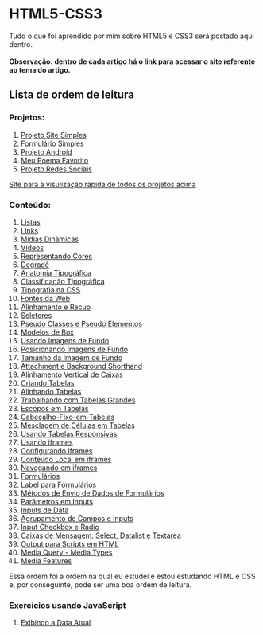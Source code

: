 # HTML5-CSS3
Tudo o que foi aprendido por mim sobre HTML5 e CSS3 será postado aqui dentro.<br><br>
**Observação: dentro de cada artigo há o link para acessar o site referente ao tema do artigo.**

## Lista de ordem de leitura

### Projetos:

1. [Projeto Site Simples](https://github.com/andersonr-o/HTML5-CSS3/tree/Projeto-Site-Simples)
2. [Formulário Simples](https://github.com/andersonr-o/HTML5-CSS3/tree/Formul%C3%A1rio-Simples)
3. [Projeto Android](https://github.com/andersonr-o/HTML5-CSS3/tree/Projeto-Android)
4. [Meu Poema Favorito](https://github.com/andersonr-o/HTML5-CSS3/tree/Meu-Poema-Favorito)
5. [Projeto Redes Sociais](https://github.com/andersonr-o/HTML5-CSS3/tree/Projeto-Redes-Sociais)

[Site para a visulização rápida de todos os projetos acima](https://andersonr-o.github.io/Html-Css/Navegando-em-iframes/iframe004.html)

### Conteúdo:

1. [Listas](https://github.com/andersonr-o/HTML5-CSS3/tree/Listas)
2. <a href="https://github.com/andersonr-o/HTML5-CSS3/tree/Links">Links</a>
3. [Mídias Dinâmicas](https://github.com/andersonr-o/HTML5-CSS3/tree/M%C3%ADdias-Din%C3%A2micas)
4. [Vídeos](https://github.com/andersonr-o/HTML5-CSS3/tree/V%C3%ADdeos)
5. [Representando Cores](https://github.com/andersonr-o/HTML5-CSS3/tree/Representando-Cores)
6. [Degradê](https://github.com/andersonr-o/HTML5-CSS3/tree/Degrad%C3%AA)
7. [Anatomia Tipográfica](https://github.com/andersonr-o/HTML5-CSS3/tree/Anatomia-Tipogr%C3%A1fica)
8. [Classificação Tipográfica](https://github.com/andersonr-o/HTML5-CSS3/tree/Classifica%C3%A7%C3%A3o-Tipogr%C3%A1fica)
9. [Tipografia na CSS](https://github.com/andersonr-o/HTML5-CSS3/tree/Tipografia-na-CSS)
10. [Fontes da Web](https://github.com/andersonr-o/HTML5-CSS3/tree/Fontes-da-Web)
11. [Alinhamento e Recuo](https://github.com/andersonr-o/HTML5-CSS3/tree/Alinhamento-e-Recuo)
12. [Seletores](https://github.com/andersonr-o/HTML5-CSS3/tree/Seletores)
13. [Pseudo Classes e Pseudo Elementos](https://github.com/andersonr-o/HTML5-CSS3/tree/Pseudo-Class-Pseudo-Elementos)
14. [Modelos de Box](https://github.com/andersonr-o/HTML5-CSS3/tree/Modelos-de-Box)
15. [Usando Imagens de Fundo](https://github.com/andersonr-o/HTML5-CSS3/tree/Usando-Imagens-de-Fundo)
16. [Posicionando Imagens de Fundo](https://github.com/andersonr-o/HTML5-CSS3/tree/Posi%C3%A7%C3%A3o-da-Imagem-de-Fundo)
17. [Tamanho da Imagem de Fundo](https://github.com/andersonr-o/HTML5-CSS3/tree/Tamanho-da-Imagem-de-Fundo)
18. [Attachment e Background Shorthand](https://github.com/andersonr-o/HTML5-CSS3/tree/Attachment-e-Background-Shorthand)
19. [Alinhamento Vertical de Caixas](https://github.com/andersonr-o/HTML5-CSS3/tree/Alinhamento-Vertical-de-Caixas)
20. [Criando Tabelas](https://github.com/andersonr-o/HTML5-CSS3/tree/Criando-Tabelas)
21. [Alinhando Tabelas](https://github.com/andersonr-o/HTML5-CSS3/tree/Alinhando-Tabelas)
22. [Trabalhando com Tabelas Grandes](https://github.com/andersonr-o/HTML5-CSS3/tree/Tabelas-Grandes)
23. [Escopos em Tabelas](https://github.com/andersonr-o/HTML5-CSS3/tree/Escopos-de-Tabela)
24. [Cabeçalho-Fixo-em-Tabelas](https://github.com/andersonr-o/HTML5-CSS3/tree/Cabe%C3%A7alho-Fixo-em-Tabelas)
25. [Mesclagem de Células em Tabelas](https://github.com/andersonr-o/HTML5-CSS3/tree/Mesclagem-de-C%C3%A9lulas)
26. [Usando Tabelas Responsivas](https://github.com/andersonr-o/HTML5-CSS3/tree/Tabelas-Responsivas)
27. [Usando iframes](https://github.com/andersonr-o/HTML5-CSS3/tree/Usando-iframes)
28. [Configurando iframes](https://github.com/andersonr-o/HTML5-CSS3/tree/Configurando-iframes)
29. [Conteúdo Local em iframes](https://github.com/andersonr-o/HTML5-CSS3/tree/Iframes-Locais)
30. [Navegando em iframes](https://github.com/andersonr-o/HTML5-CSS3/tree/Navegando-em-Iframes)
31. [Formulários](https://github.com/andersonr-o/HTML5-CSS3/tree/Formul%C3%A1rios)
32. [Label para Formulários](https://github.com/andersonr-o/HTML5-CSS3/tree/Label)
33. [Métodos de Envio de Dados de Formulários](https://github.com/andersonr-o/HTML5-CSS3/tree/M%C3%A9todos-de-Envio-de-Dados)
34. [Parâmetros em Inputs](https://github.com/andersonr-o/HTML5-CSS3/tree/Par%C3%A2metros-em-Inputs)
35. [Inputs de Data](https://github.com/andersonr-o/HTML5-CSS3/tree/Inputs-de-Data)
36. [Agrupamento de Campos e Inputs](https://github.com/andersonr-o/HTML5-CSS3/tree/Agrupamento-de-Campos-e-Inputs)
37. [Input Checkbox e Radio](https://github.com/andersonr-o/HTML5-CSS3/tree/Input-Checkbox-e-Radio)
38. [Caixas de Mensagem: Select, Datalist e Textarea](https://github.com/andersonr-o/HTML5-CSS3/tree/Select-Datalist-Textarea)
39. [Output para Scripts em HTML](https://github.com/andersonr-o/HTML5-CSS3/tree/Output-em-Formul%C3%A1rios)
40. [Media Query - Media Types](https://github.com/andersonr-o/HTML5-CSS3/tree/Media-Query)
41. [Media Features](https://github.com/andersonr-o/HTML5-CSS3/tree/Media-Features)<br>

Essa ordem foi a ordem na qual eu estudei e estou estudando HTML e CSS e, por conseguinte, pode ser uma boa ordem de leitura.

### Exercícios usando JavaScript

1. [Exibindo a Data Atual](https://github.com/andersonr-o/HTML5-CSS3/tree/Exibindo-Data-em-JavaScript)
